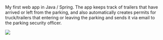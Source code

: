 My first web app in Java / Spring. The app keeps track of trailers that have arrived or left from the parking, and also automatically creates permits for truck/trailers that  entering or leaving the parking and sends it via email to the parking security officer.

![](https://github.com/improger/trailerpark/blob/main/2020-10-13_16h14_23.gif)

